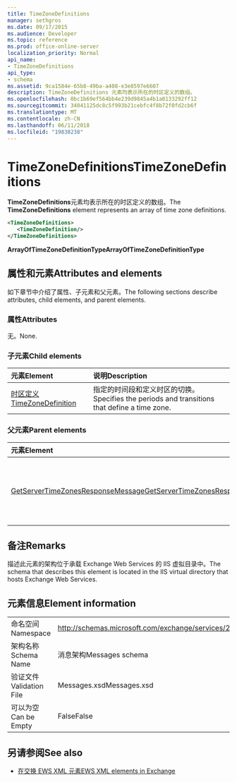 ```yaml
---
title: TimeZoneDefinitions
manager: sethgros
ms.date: 09/17/2015
ms.audience: Developer
ms.topic: reference
ms.prod: office-online-server
localization_priority: Normal
api_name:
- TimeZoneDefinitions
api_type:
- schema
ms.assetid: 9ca1584e-65b8-49ba-a408-e3e8597e6607
description: TimeZoneDefinitions 元素均表示所在的时区定义的数组。
ms.openlocfilehash: 0bc1b69ef564bb4e239d9845a4b1a0133292ff12
ms.sourcegitcommit: 34041125dc8c5f993b21cebfc4f8b72f0fd2cb6f
ms.translationtype: MT
ms.contentlocale: zh-CN
ms.lasthandoff: 06/11/2018
ms.locfileid: "19838238"
---
```

# <a name="timezonedefinitions"></a><span data-ttu-id="7a40a-103">TimeZoneDefinitions</span><span class="sxs-lookup"><span data-stu-id="7a40a-103">TimeZoneDefinitions</span></span>

<span data-ttu-id="7a40a-104">**TimeZoneDefinitions**元素均表示所在的时区定义的数组。</span><span class="sxs-lookup"><span data-stu-id="7a40a-104">The **TimeZoneDefinitions** element represents an array of time zone definitions.</span></span> 
  
```XML
<TimeZoneDefinitions>
   <TimeZoneDefinition/>
</TimeZoneDefinitions>
```

 <span data-ttu-id="7a40a-105">**ArrayOfTimeZoneDefinitionType**</span><span class="sxs-lookup"><span data-stu-id="7a40a-105">**ArrayOfTimeZoneDefinitionType**</span></span>
## <a name="attributes-and-elements"></a><span data-ttu-id="7a40a-106">属性和元素</span><span class="sxs-lookup"><span data-stu-id="7a40a-106">Attributes and elements</span></span>

<span data-ttu-id="7a40a-107">如下章节中介绍了属性、子元素和父元素。</span><span class="sxs-lookup"><span data-stu-id="7a40a-107">The following sections describe attributes, child elements, and parent elements.</span></span>
  
### <a name="attributes"></a><span data-ttu-id="7a40a-108">属性</span><span class="sxs-lookup"><span data-stu-id="7a40a-108">Attributes</span></span>

<span data-ttu-id="7a40a-109">无。</span><span class="sxs-lookup"><span data-stu-id="7a40a-109">None.</span></span>
  
### <a name="child-elements"></a><span data-ttu-id="7a40a-110">子元素</span><span class="sxs-lookup"><span data-stu-id="7a40a-110">Child elements</span></span>

|<span data-ttu-id="7a40a-111">**元素**</span><span class="sxs-lookup"><span data-stu-id="7a40a-111">**Element**</span></span>|<span data-ttu-id="7a40a-112">**说明**</span><span class="sxs-lookup"><span data-stu-id="7a40a-112">**Description**</span></span>|
|:-----|:-----|
|[<span data-ttu-id="7a40a-113">时区定义</span><span class="sxs-lookup"><span data-stu-id="7a40a-113">TimeZoneDefinition</span></span>](timezonedefinition.md) <br/> |<span data-ttu-id="7a40a-114">指定的时间段和定义时区的切换。</span><span class="sxs-lookup"><span data-stu-id="7a40a-114">Specifies the periods and transitions that define a time zone.</span></span>  <br/> |
   
### <a name="parent-elements"></a><span data-ttu-id="7a40a-115">父元素</span><span class="sxs-lookup"><span data-stu-id="7a40a-115">Parent elements</span></span>

|<span data-ttu-id="7a40a-116">**元素**</span><span class="sxs-lookup"><span data-stu-id="7a40a-116">**Element**</span></span>|<span data-ttu-id="7a40a-117">**说明**</span><span class="sxs-lookup"><span data-stu-id="7a40a-117">**Description**</span></span>|
|:-----|:-----|
|[<span data-ttu-id="7a40a-118">GetServerTimeZonesResponseMessage</span><span class="sxs-lookup"><span data-stu-id="7a40a-118">GetServerTimeZonesResponseMessage</span></span>](getservertimezonesresponsemessage.md) <br/> |<span data-ttu-id="7a40a-119">包含状态和[GetServerTimeZones 操作](getservertimezones-operation.md)请求的结果。</span><span class="sxs-lookup"><span data-stu-id="7a40a-119">Contains the status and result of a [GetServerTimeZones operation](getservertimezones-operation.md) request.</span></span>  <br/> |
   
## <a name="remarks"></a><span data-ttu-id="7a40a-120">备注</span><span class="sxs-lookup"><span data-stu-id="7a40a-120">Remarks</span></span>

<span data-ttu-id="7a40a-121">描述此元素的架构位于承载 Exchange Web Services 的 IIS 虚拟目录中。</span><span class="sxs-lookup"><span data-stu-id="7a40a-121">The schema that describes this element is located in the IIS virtual directory that hosts Exchange Web Services.</span></span>
  
## <a name="element-information"></a><span data-ttu-id="7a40a-122">元素信息</span><span class="sxs-lookup"><span data-stu-id="7a40a-122">Element information</span></span>

|||
|:-----|:-----|
|<span data-ttu-id="7a40a-123">命名空间</span><span class="sxs-lookup"><span data-stu-id="7a40a-123">Namespace</span></span>  <br/> |http://schemas.microsoft.com/exchange/services/2006/messages  <br/> |
|<span data-ttu-id="7a40a-124">架构名称</span><span class="sxs-lookup"><span data-stu-id="7a40a-124">Schema Name</span></span>  <br/> |<span data-ttu-id="7a40a-125">消息架构</span><span class="sxs-lookup"><span data-stu-id="7a40a-125">Messages schema</span></span>  <br/> |
|<span data-ttu-id="7a40a-126">验证文件</span><span class="sxs-lookup"><span data-stu-id="7a40a-126">Validation File</span></span>  <br/> |<span data-ttu-id="7a40a-127">Messages.xsd</span><span class="sxs-lookup"><span data-stu-id="7a40a-127">Messages.xsd</span></span>  <br/> |
|<span data-ttu-id="7a40a-128">可以为空</span><span class="sxs-lookup"><span data-stu-id="7a40a-128">Can be Empty</span></span>  <br/> |<span data-ttu-id="7a40a-129">False</span><span class="sxs-lookup"><span data-stu-id="7a40a-129">False</span></span>  <br/> |
   
## <a name="see-also"></a><span data-ttu-id="7a40a-130">另请参阅</span><span class="sxs-lookup"><span data-stu-id="7a40a-130">See also</span></span>



- [<span data-ttu-id="7a40a-131">在交换 EWS XML 元素</span><span class="sxs-lookup"><span data-stu-id="7a40a-131">EWS XML elements in Exchange</span></span>](ews-xml-elements-in-exchange.md)

